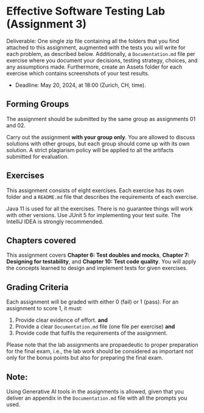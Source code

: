 # Effective Software Testing Lab (Assignment 3)


Deliverable: One single zip file containing all the folders that you find attached to this assignment, augmented with the 
tests you will write for each problem, as described below. Additionally, a `Documentation.md` file per exercise where 
you document your decisions, testing strategy, choices, and any assumptions made. Furthermore, create an 
Assets folder for each exercise which contains screenshots of your test results.
- Deadline: May 20, 2024, at 18:00 (Zurich, CH, time).

## Forming Groups
The assignment should be submitted by the same group as assignments 01 and 02.

Carry out the assignment **with your group only**. You are allowed to discuss solutions with other groups, but each group should come up with its own solution. A strict plagiarism policy will be applied to all the artifacts submitted for evaluation.

## Exercises
This assignment consists of eight exercises. Each exercise has its own folder and a `README.md` file that describes the requirements of each exercise.

Java 11 is used for all the exercises. There is no guarantee things will work with other versions. 
Use JUnit 5 for implementing your test suite.
The IntelliJ IDEA is strongly recommended.


## Chapters covered
This assignment covers **Chapter 6: Test doubles and mocks**, **Chapter 7: Designing for testability**, and **Chapter 10: Test code quality**. You will apply the concepts learned to design and implement tests for given exercises.

## Grading Criteria
Each assignment will be graded with either 0 (fail) or 1 (pass). For an assignment to score 1, it must:
1. Provide clear evidence of effort.
   **and**
2. Provide a clear `Documentation.md` file (one file per exercise)
   **and**
3. Provide code that fulfils the requirements of the assignment.

Please note that the lab assignments are propaedeutic to proper preparation for the final exam, i.e., the lab work should be considered as important not only for the bonus points but also for preparing the final exam.

## Note:
Using Generative AI tools in the assignments is allowed, given that you deliver an appendix in the `Documentation.md` file with all the prompts you used.
